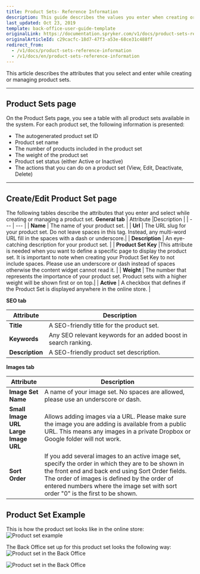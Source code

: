 ```yaml
---
title: Product Sets- Reference Information
description: This guide describes the values you enter when creating or updating product sets in the Back Office.
last_updated: Oct 23, 2019
template: back-office-user-guide-template
originalLink: https://documentation.spryker.com/v1/docs/product-sets-reference-information
originalArticleId: c29cacfc-18d7-47f3-a53e-68ce31c488ff
redirect_from:
  - /v1/docs/product-sets-reference-information
  - /v1/docs/en/product-sets-reference-information
---
```


This article describes the attributes that you select and enter while creating or managing product sets.
***
## Product Sets page
On the Product Sets page, you see a table with all product sets available in the system. 
For each product set, the following information is presented:

* The autogenerated product set ID
* Product set name
* The number of products included in the product set
* The weight of the product set
* Product set status (either Active or Inactive)
* The actions that you can do on a product set (View, Edit, Deactivate, Delete)
***
## Create/Edit Product Set page
The following tables describe the attributes that you enter and select while creating or managing a product set.
**General tab**
| Attribute |Description  |
| --- | --- |
| **Name** | The name of your product set. |
| **Url** | The URL slug for your product set. Do not leave spaces in this tag. Instead, any multi-word URL fill in the spaces with a dash or underscore.|
| **Description** | An eye-catching description for your product set. |
| **Product Set Key** |This attribute is needed when you want to define a specific page to display the product set. It is important to note when creating your Product Set Key to not include spaces. Please use an underscore or dash instead of spaces otherwise the content widget cannot read it. |
| **Weight** | The number that represents the importance of your product set. Product sets with a higher weight will be shown first or on top.|
| **Active** | A checkbox that defines if the Product Set is displayed anywhere in the online store. |

**SEO tab**

| Attribute |Description  |
| --- | --- |
| **Title** | A SEO-friendly title for the product set. |
| **Keywords**|Any SEO relevant keywords for an added boost in search ranking. |
| **Description** |A SEO-friendly product set description.  |
**Images tab**

| Attribute | Description |
| --- | --- |
| **Image Set Name** |A name of your image set. No spaces are allowed, please use an underscore or dash. |
| **Small Image URL**</br>**Large Image URL** | Allows adding images via a URL. Please make sure the image you are adding is available from a public URL. This means any images in a private Dropbox or Google folder will not work. |
| **Sort Order**|If you add several images to an active image set, specify the order in which they are to be shown in the front end and back end using Sort Order fields. The order of images is defined by the order of entered numbers where the image set with sort order "0" is the first to be shown. |  

## Product Set Example
This is how the product set looks like in the online store:
![Product set example](https://spryker.s3.eu-central-1.amazonaws.com/docs/User+Guides/Back+Office+User+Guides/Products/Products/Product+Sets/Product+Sets%3A+Reference+Information/product-set-example.png) 

The Back Office set up for this product set looks the following way:
![Product set in the Back Office](https://spryker.s3.eu-central-1.amazonaws.com/docs/User+Guides/Back+Office+User+Guides/Products/Products/Product+Sets/Product+Sets%3A+Reference+Information/product-set-in-back-office.png) 

![Product set in the Back Office](https://spryker.s3.eu-central-1.amazonaws.com/docs/User+Guides/Back+Office+User+Guides/Products/Products/Product+Sets/Product+Sets%3A+Reference+Information/product-set-example-in-back-office.png) 
